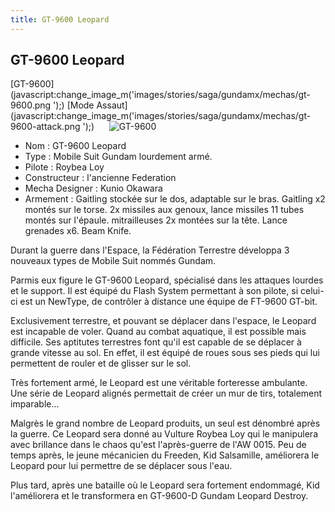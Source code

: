 ```yaml
---
title: GT-9600 Leopard
---
```


GT-9600 Leopard
---------------

[GT-9600](javascript:change_image_m('images/stories/saga/gundamx/mechas/gt-9600.png
');) [Mode Assaut](javascript:change_image_m('images/stories/saga/gundamx/mechas/gt-9600-attack.png
');)      ![
GT-9600](/images/stories/saga/gundamx/mechas/gt-9600.png
)    
- Nom : GT-9600 Leopard  
- Type : Mobile Suit Gundam lourdement armé.   
- Pilote : Roybea Loy  
- Constructeur : l'ancienne Federation  
- Mecha Designer : Kunio Okawara   
- Armement : Gaitling stockée sur le dos, adaptable sur le bras. Gaitling x2 montés sur le torse. 2x missiles aux genoux, lance missiles 11 tubes montés sur l'épaule. mitrailleuses 2x montées sur la tête. Lance grenades x6. Beam Knife.   
  
Durant la guerre dans l'Espace, la Fédération Terrestre développa 3 nouveaux types de Mobile Suit nommés Gundam.


Parmis eux figure le GT-9600 Leopard, spécialisé dans les attaques lourdes et le support. Il est équipé du Flash System permettant à son pilote, si celui-ci est un NewType, de contrôler à distance une équipe de FT-9600 GT-bit.


Exclusivement terrestre, et pouvant se déplacer dans l'espace, le Leopard est incapable de voler. Quand au combat aquatique, il est possible mais difficile. Ses aptitutes terrestres font qu'il est capable de se déplacer à grande vitesse au sol. En effet, il est équipé de roues sous ses pieds qui lui permettent de rouler et de glisser sur le sol.


Très fortement armé, le Leopard est une véritable forteresse ambulante. Une série de Leopard alignés permettait de créer un mur de tirs, totalement imparable...   
  
Malgrès le grand nombre de Leopard produits, un seul est dénombré après la guerre. Ce Leopard sera donné au Vulture Roybea Loy qui le manipulera avec brillance dans le chaos qu'est l'après-guerre de l'AW 0015. Peu de temps après, le jeune mécanicien du Freeden, Kid Salsamille, améliorera le Leopard pour lui permettre de se déplacer sous l'eau.


Plus tard, après une bataille où le Leopard sera fortement endommagé, Kid l'améliorera et le transformera en GT-9600-D Gundam Leopard Destroy.

